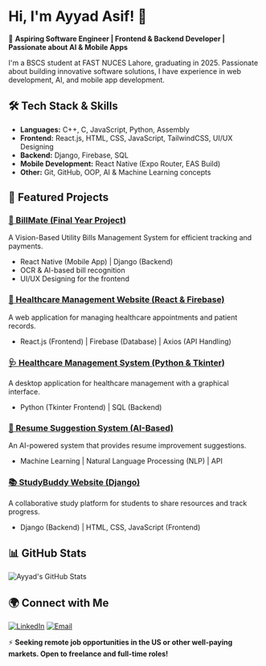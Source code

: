 # Hi, I'm Ayyad Asif! 👋

🚀 **Aspiring Software Engineer | Frontend & Backend Developer | Passionate about AI & Mobile Apps**

I'm a BSCS student at FAST NUCES Lahore, graduating in 2025. Passionate about building innovative software solutions, I have experience in web development, AI, and mobile app development.

## 🛠 Tech Stack & Skills

- **Languages:** C++, C, JavaScript, Python, Assembly
- **Frontend:** React.js, HTML, CSS, JavaScript, TailwindCSS, UI/UX Designing
- **Backend:** Django, Firebase, SQL
- **Mobile Development:** React Native (Expo Router, EAS Build)
- **Other:** Git, GitHub, OOP, AI & Machine Learning concepts

## 📌 Featured Projects

### [🔗 BillMate (Final Year Project)](https://github.com/BillMate)
A Vision-Based Utility Bills Management System for efficient tracking and payments.
- React Native (Mobile App) | Django (Backend)
- OCR & AI-based bill recognition
- UI/UX Designing for the frontend

### [🏥 Healthcare Management Website (React & Firebase)](https://github.com/HealthLink)
A web application for managing healthcare appointments and patient records.
- React.js (Frontend) | Firebase (Database) | Axios (API Handling)

### [🩺 Healthcare Management System (Python & Tkinter)](https://github.com/Health-Sync)
A desktop application for healthcare management with a graphical interface.
- Python (Tkinter Frontend) | SQL (Backend)

### [📄 Resume Suggestion System (AI-Based)](https://github.com/ResumeAI)
An AI-powered system that provides resume improvement suggestions.
- Machine Learning | Natural Language Processing (NLP) | API 

### [📚 StudyBuddy Website (Django)](https://github.com/StuddyBuddy)
A collaborative study platform for students to share resources and track progress.
- Django (Backend) | HTML, CSS, JavaScript (Frontend)

## 📊 GitHub Stats

![Ayyad's GitHub Stats](https://github-readme-stats.vercel.app/api?username=AyyadAsif&show_icons=true&theme=radical)

## 🌍 Connect with Me

[![LinkedIn](https://img.shields.io/badge/LinkedIn-Connect-blue?style=flat-square&logo=linkedin)](https://www.linkedin.com/in/AyyadAsif)
[![Email](https://img.shields.io/badge/Email-Contact-red?style=flat-square&logo=gmail)](mailto:ayyadasif7853@gmail.com)

⚡ **Seeking remote job opportunities in the US or other well-paying markets. Open to freelance and full-time roles!**
